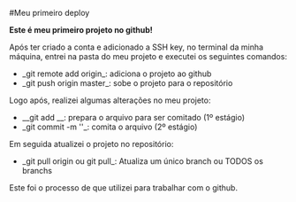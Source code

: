#Meu primeiro deploy

<strong>Este é meu primeiro projeto no github!</strong>

Após ter criado a conta e adicionado a SSH key, no terminal da minha máquina, entrei na pasta do meu projeto e executei os seguintes comandos:

<ul>
  <li>_git remote add origin_: adiciona o projeto ao github</li>
  <li>_git push origin master_: sobe o projeto para o repositório</li>
</ul>

Logo após, realizei algumas alterações no meu projeto:

<ul>
  <li>__git add <nome_arquivo>__: prepara o arquivo para ser comitado (1º estágio)</li>
  <li>_git commit -m '<texto>'_: comita o arquivo (2º estágio)</li>
</ul>

Em seguida atualizei o projeto no repositório:

<ul>
  <li>_git pull origin <nome_branch> ou git pull_: Atualiza um único branch ou TODOS os branchs</li>
</ul>

Este foi o processo de que utilizei para trabalhar com o github.
